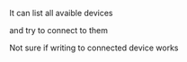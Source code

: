It can list all avaible devices

and try to connect to them

Not sure if writing to connected device works
